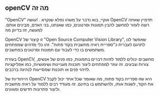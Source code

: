 ## openCV מה זה 

"OpenCV" אוקיי, בוא נדבר על משהו נפלא שנקרא 
. !עושה OpenCV תדמיין שאתה רוצה לעזור למחשב להבין תמונות וסרטונים, כמו שאנחנו, בני האדם, מבינים אותם. למעשה, זה בדיוק מה 

OpenCV זו קיצור של "Open Source Computer Vision Library", 
שאפשר לנו לתרגם לעברית כ"ספריית ראיה מחשבית בקוד פתוח". זהו כלי מדהים שמפתחים משתמשים בו כדי לעבוד עם תמונות וסרטונים במחשבים.

בעזרת OpenCV,
 מחשבים יכולים ללמוד לזהות דברים בתמונות, כמו פנים של אנשים, צורות וצבעים. זה עוזר למפתחים ליצור תוכנות מעניינות ושימושיות, כמו אפליקציות לזיהוי פנים או תוכנות שמסייעות לנהיגה ברכבים.

הייחודיות של OpenCV 
היא שזו ספרייה בקוד פתוח, מה שאומר שכל אחד יכול לקבל את הקוד, לשנות אותו, ולהשתמש בו בחינם. זה מעודד רבים ללמוד על ראיה מחשבית וליצור פתרונות חדשים ומגוונים.